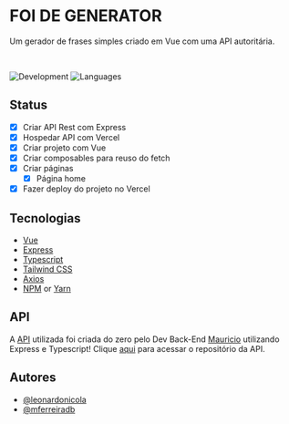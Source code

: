 # FOI DE GENERATOR

Um gerador de frases simples criado em Vue com uma API autoritária.

<br>

![Development](https://img.shields.io/badge/Status-Development-green)
![Languages](https://img.shields.io/github/languages/count/leonardonicola/foi-de-generator?color=blueviolet)

## Status

- [x] Criar API Rest com Express
- [x] Hospedar API com Vercel 
- [x] Criar projeto com Vue
- [x] Criar composables para reuso do fetch
- [x] Criar páginas
  - [x] Página home
- [x] Fazer deploy do projeto no Vercel

## Tecnologias

- [Vue](https://vuejs.org/)
- [Express](https://expressjs.com/)
- [Typescript](https://www.typescriptlang.org/)
- [Tailwind CSS](https://tailwindcss.com)
- [Axios](https://axios-http.com/)
- [NPM](https://www.npmjs.com/) or [Yarn](https://yarnpkg.com/)

## API

A [API](https://foi-de-base-api.vercel.app/) utilizada foi criada do zero pelo Dev Back-End [Mauricio](https://www.github.com/mferreiradb) utilizando Express e Typescript! Clique [aqui](https://github.com/mferreiradb/FoiDeBaseAPI) para acessar o repositório da API.


## Autores

- [@leonardonicola](https://www.github.com/leonardonicola)
- [@mferreiradb](https://www.github.com/mferreiradb)
